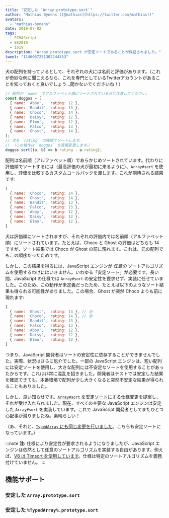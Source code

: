 ```yaml
---
title: "安定した `Array.prototype.sort`"
author: "Mathias Bynens ([@mathias](https://twitter.com/mathias))"
avatars:
  - "mathias-bynens"
date: 2019-07-02
tags:
  - ECMAScript
  - ES2019
  - io19
description: "Array.prototype.sort が安定ソートであることが保証されました。"
tweet: "1146067251302244353"
---
```

犬の配列を持っているとして、それぞれの犬には名前と評価があります。（これが奇妙な例に聞こえるなら、これを専門としているTwitterアカウントがあることを知っておくと良いでしょう…聞かないでくださいね！）

```js
// 配列が `name` でアルファベット順にソートされている点に注意してください。
const doggos = [
  { name: 'Abby',   rating: 12 },
  { name: 'Bandit', rating: 13 },
  { name: 'Choco',  rating: 14 },
  { name: 'Daisy',  rating: 12 },
  { name: 'Elmo',   rating: 12 },
  { name: 'Falco',  rating: 13 },
  { name: 'Ghost',  rating: 14 },
];
// 犬を `rating` の降順でソートします。
// （この操作は `doggos` を直接変更します。）
doggos.sort((a, b) => b.rating - a.rating);
```

<!--truncate-->
配列は名前順（アルファベット順）であらかじめソートされています。代わりに評価順でソートするには（最高評価の犬が最初に来るように）、`Array#sort` を使用し、評価を比較するカスタムコールバックを渡します。これが期待される結果です:

```js
[
  { name: 'Choco',  rating: 14 },
  { name: 'Ghost',  rating: 14 },
  { name: 'Bandit', rating: 13 },
  { name: 'Falco',  rating: 13 },
  { name: 'Abby',   rating: 12 },
  { name: 'Daisy',  rating: 12 },
  { name: 'Elmo',   rating: 12 },
]
```

犬は評価順にソートされますが、それぞれの評価内では名前順（アルファベット順）にソートされています。たとえば、Choco と Ghost の評価はどちらも 14 ですが、ソート結果では Choco が Ghost の前に現れます。これは、元の配列でもこの順序だったためです。

しかし、この結果を得るには、JavaScript エンジンが _任意の_ ソートアルゴリズムを使用するわけにはいきません。いわゆる「安定ソート」が必要です。長い間、JavaScript の仕様では `Array#sort` の安定性を要求せず、実装に任せていました。このため、この動作が未定義だったため、たとえば以下のようなソート結果も得られる可能性がありました。この場合、Ghost が突然 Choco よりも前に現れます:

```js
[
  { name: 'Ghost',  rating: 14 }, // 😢
  { name: 'Choco',  rating: 14 }, // 😢
  { name: 'Bandit', rating: 13 },
  { name: 'Falco',  rating: 13 },
  { name: 'Abby',   rating: 12 },
  { name: 'Daisy',  rating: 12 },
  { name: 'Elmo',   rating: 12 },
]
```

つまり、JavaScript 開発者はソートの安定性に依存することができませんでした。実際、状況はさらに厄介でした。一部の JavaScript エンジンは、短い配列には安定ソートを使用し、大きな配列には不安定なソートを使用することがあったからです。これは非常に混乱を招きました。開発者はテストでは安定した結果を確認できても、本番環境で配列が少し大きくなると突然不安定な結果が得られることもありました。

しかし、良い知らせです。[`Array#sort` を安定ソートにする仕様変更](https://github.com/tc39/ecma262/pull/1340)を提案し、それが受け入れられました。現在、すべての主要な JavaScript エンジンは安定した `Array#sort` を実装しています。これで JavaScript 開発者としてまたひとつ心配事が減りましたね。素晴らしい！

（あ、それと、[`TypedArray` にも同じ変更を行いました](https://github.com/tc39/ecma262/pull/1433)。こちらも安定ソートになっています。）

:::note
**注:** 仕様により安定性が要求されるようになりましたが、JavaScript エンジンは依然として任意のソートアルゴリズムを実装する自由があります。例えば、[V8 は Timsort を使用しています](/blog/array-sort#timsort)。仕様は特定のソートアルゴリズムを義務付けていません。
:::

## 機能サポート

### 安定した `Array.prototype.sort`

<feature-support chrome="70 /blog/v8-release-70#javascript-language-features"
                 firefox="yes"
                 safari="yes"
                 nodejs="12 https://twitter.com/mathias/status/1120700101637353473"
                 babel="yes https://github.com/zloirock/core-js#ecmascript-array"></feature-support>

### 安定した `%TypedArray%.prototype.sort`

<feature-support chrome="74 https://bugs.chromium.org/p/v8/issues/detail?id=8567"
                 firefox="67 https://bugzilla.mozilla.org/show_bug.cgi?id=1290554"
                 safari="yes"
                 nodejs="12 https://twitter.com/mathias/status/1120700101637353473"
                 babel="yes https://github.com/zloirock/core-js#ecmascript-typed-arrays"></feature-support>
